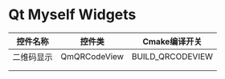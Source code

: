 # Qt Myself Widgets



| 控件名称   | 控件类       | Cmake编译开关    |
| ---------- | ------------ | ---------------- |
| 二维码显示 | QmQRCodeView | BUILD_QRCODEVIEW |
|            |              |                  |
|            |              |                  |